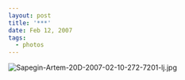 ```yaml
---
layout: post
title: '***'
date: Feb 12, 2007
tags:
  - photos
---
```


![Sapegin-Artem-20D-2007-02-10-272-7201-lj.jpg](upload://Sapegin-Artem-20D-2007-02-10-272-7201-lj.jpg)

